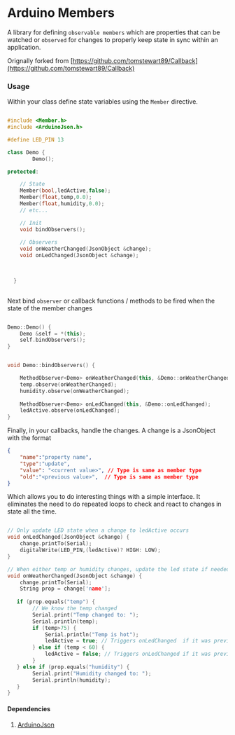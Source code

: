 # Arduino Members

A library for defining `observable members` which are properties that can be  watched or `observed` for changes to properly keep state in sync within an application. 

Orignally forked from [https://github.com/tomstewart89/Callback](https://github.com/tomstewart89/Callback)


### Usage

Within your class define state variables using the `Member` directive. 

```cpp

#include <Member.h>
#include <ArduinoJson.h>

#define LED_PIN 13

class Demo {
        Demo();

protected:

    // State
    Member(bool,ledActive,false);
    Member(float,temp,0.0);
    Member(float,humidity,0.0);
    // etc...

    // Init
    void bindObservers();        
    
    // Observers
    void onWeatherChanged(JsonObject &change);
    void onLedChanged(JsonObject &change);


    
  }
    
```

Next bind `observer` or callback functions / methods to be fired when the state of the member changes

```cpp

Demo::Demo() {
    Demo &self = *(this);
    self.bindObservers();
}


void Demo::bindObservers() {

    MethodObserver<Demo> onWeatherChanged(this, &Demo::onWeatherChanged);
    temp.observe(onWeatherChanged);
    humidity.observe(onWeatherChanged);
    
    MethodObserver<Demo> onLedChanged(this, &Demo::onLedChanged);
    ledActive.observe(onLedChanged);
}

```

Finally, in your callbacks, handle the changes.  A change is a JsonObject with the format 

```json
{
    "name":"property name",
    "type":"update", 
    "value": "<current value>", // Type is same as member type   
    "old":"<previous value>",  // Type is same as member type 
} 

```

Which allows you to do interesting things with a simple interface. It eliminates the need to do repeated loops to check and react to changes in state all the time.

```cpp

// Only update LED state when a change to ledActive occurs
void onLedChanged(JsonObject &change) {
    change.printTo(Serial);
    digitalWrite(LED_PIN,(ledActive)? HIGH: LOW);
}

// When either temp or humidity changes, update the led state if needed.
void onWeatherChanged(JsonObject &change) {
    change.printTo(Serial);
    String prop = change['name'];
    
   if (prop.equals("temp") {
        // We know the temp changed
        Serial.print("Temp changed to: ");
        Serial.println(temp);
        if (temp>75) {
            Serial.println("Temp is hot");
            ledActive = true; // Triggers onLedChanged  if it was previously false, otherwise does nothing
        } else if (temp < 60) {
            ledActive = false; // Triggers onLedChanged if it was previously true, otherwise does nothing
        }
   } else if (prop.equals("humidity") {
        Serial.print("Humidity changed to: ");
        Serial.println(humidity);
   }
}


```



#### Dependencies

1. [ArduinoJson](https://github.com/bblanchon/ArduinoJson)
